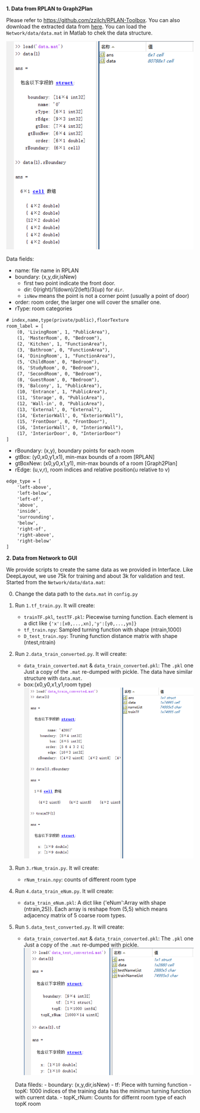 **1. Data from RPLAN to Graph2Plan**

Please refer to https://github.com/zzilch/RPLAN-Toolbox.
You can also download the extracted data from [here](http://vcc.tech/file/upload_file/Data/G2P/Data.7z).
You can load the `Network/data/data.mat` in Matlab to chek the data structure.

![data.mat](../Interface/Img/data.mat.png)

Data fields:

- name: file name in RPLAN
- boundary: (x,y,dir,isNew)
    - first two point indicate the front door.
    - dir: 0(right)/1(down)/2(left)/3(up) for `dir`. 
    - `isNew` means the point is not a corner point (usually a point of door)
- order: room order, the larger one will cover the smaller one.
- rType: room categories
```
# index,name,type(private/public),floorTexture
room_label = [
    (0, 'LivingRoom', 1, "PublicArea"),
    (1, 'MasterRoom', 0, "Bedroom"),
    (2, 'Kitchen', 1, "FunctionArea"),
    (3, 'Bathroom', 0, "FunctionArea"),
    (4, 'DiningRoom', 1, "FunctionArea"),
    (5, 'ChildRoom', 0, "Bedroom"),
    (6, 'StudyRoom', 0, "Bedroom"),
    (7, 'SecondRoom', 0, "Bedroom"),
    (8, 'GuestRoom', 0, "Bedroom"),
    (9, 'Balcony', 1, "PublicArea"),
    (10, 'Entrance', 1, "PublicArea"),
    (11, 'Storage', 0, "PublicArea"),
    (12, 'Wall-in', 0, "PublicArea"),
    (13, 'External', 0, "External"),
    (14, 'ExteriorWall', 0, "ExteriorWall"),
    (15, 'FrontDoor', 0, "FrontDoor"),
    (16, 'InteriorWall', 0, "InteriorWall"),
    (17, 'InteriorDoor', 0, "InteriorDoor")
]
```
- rBoundary: (x,y), boundary points for each room
- gtBox: (y0,x0,y1,x1), min-max bounds of a room [RPLAN]
- gtBoxNew: (x0,y0,x1,y1), min-max bounds of a room [Graph2Plan]
- rEdge: (u,v,r), room indices and relative position(u relative to v)
```
edge_type = [
    'left-above',
    'left-below',
    'left-of',
    'above',
    'inside',
    'surrounding',
    'below',
    'right-of',
    'right-above',
    'right-below'
]
```

**2. Data from Network to GUI**

We provide scripts to create the same data as we provided in Interface. Like DeepLayout, we use 75k for training and about 3k for validation and test.
Started from the `Network/data/data.mat`:

0. Change the data path to the `data.mat` in `config.py`
1. Run `1.tf_train.py`. It will create:
    - `trainTF.pkl`, `testTF.pkl`: Piecewise turning function. Each element is a dict like `{'x':[x0,...,xn],'y':[y0,...,yn]}`
    - `tf_train.npy`: Sampled turning function with shape (ntrain,1000)
    - `D_test_train.npy`: Truning function distance matrix with shape (ntest,ntrain)
2. Run `2.data_train_converted.py`. It will create:
    - `data_train_converted.mat` & `data_train_converted.pkl`: The `.pkl` one Just a copy of the `.mat` re-dumped with pickle. The data have similar structure with `data.mat`. 
    - box:(x0,y0,x1,y1,room type)
    ![data_train_converted.mat](../Interface/Img/data_train_converted.png)
3. Run `3.rNum_train.py`. It wil create:
    - `rNum_train.npy`: counts of different room type 
4. Run `4.data_train_eNum.py`. It will create:
    - `data_train_eNum.pkl`: A dict like {'eNum':Array with shape (ntrain,25)}. Each array is reshape from (5,5) which means adjacency matrix of 5 coarse room types.
5. Run `5.data_test_converted.py`. It will create:
    - `data_train_converted.mat` & `data_train_converted.pkl`: The `.pkl` one Just a copy of the `.mat` re-dumped with pickle. 
    ![data_test_converted.mat](../Interface/Img/data_test_converted.png)

    Data fileds:
        - boundary: (x,y,dir,isNew)
        - tf: Piece with turning function
        - topK: 1000 indices of the training data has the minimun turning function with current data.
        - topK_rNum: Counts for differnt room type of each topK room